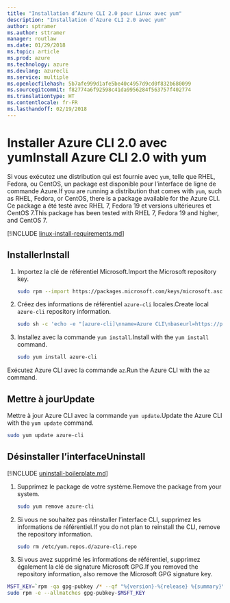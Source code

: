 ```yaml
---
title: "Installation d’Azure CLI 2.0 pour Linux avec yum"
description: "Installation d’Azure CLI 2.0 avec yum"
author: sptramer
ms.author: sttramer
manager: routlaw
ms.date: 01/29/2018
ms.topic: article
ms.prod: azure
ms.technology: azure
ms.devlang: azurecli
ms.service: multiple
ms.openlocfilehash: 5b7afe999d1afe5be40c4957d9cd0f832b680099
ms.sourcegitcommit: f82774a6f92598c41da9956284f563757f402774
ms.translationtype: HT
ms.contentlocale: fr-FR
ms.lasthandoff: 02/19/2018
---
```

# <a name="install-azure-cli-20-with-yum"></a><span data-ttu-id="6d687-103">Installer Azure CLI 2.0 avec yum</span><span class="sxs-lookup"><span data-stu-id="6d687-103">Install Azure CLI 2.0 with yum</span></span>

<span data-ttu-id="6d687-104">Si vous exécutez une distribution qui est fournie avec `yum`, telle que RHEL, Fedora, ou CentOS, un package est disponible pour l’interface de ligne de commande Azure.</span><span class="sxs-lookup"><span data-stu-id="6d687-104">If you are running a distribution that comes with `yum`, such as RHEL, Fedora, or CentOS, there is a package available for the Azure CLI.</span></span> <span data-ttu-id="6d687-105">Ce package a été testé avec RHEL 7, Fedora 19 et versions ultérieures et CentOS 7.</span><span class="sxs-lookup"><span data-stu-id="6d687-105">This package has been tested with RHEL 7, Fedora 19 and higher, and CentOS 7.</span></span>

[!INCLUDE [linux-install-requirements.md](includes/linux-install-requirements.md)]

## <a name="install"></a><span data-ttu-id="6d687-106">Installer</span><span class="sxs-lookup"><span data-stu-id="6d687-106">Install</span></span>

1. <span data-ttu-id="6d687-107">Importez la clé de référentiel Microsoft.</span><span class="sxs-lookup"><span data-stu-id="6d687-107">Import the Microsoft repository key.</span></span>

   ```bash
   sudo rpm --import https://packages.microsoft.com/keys/microsoft.asc
   ```

2. <span data-ttu-id="6d687-108">Créez des informations de référentiel `azure-cli` locales.</span><span class="sxs-lookup"><span data-stu-id="6d687-108">Create local `azure-cli` repository information.</span></span>

   ```bash
   sudo sh -c 'echo -e "[azure-cli]\nname=Azure CLI\nbaseurl=https://packages.microsoft.com/yumrepos/azure-cli\nenabled=1\ngpgcheck=1\ngpgkey=https://packages.microsoft.com/keys/microsoft.asc" > /etc/yum.repos.d/azure-cli.repo'
   ```

3. <span data-ttu-id="6d687-109">Installez avec la commande `yum install`.</span><span class="sxs-lookup"><span data-stu-id="6d687-109">Install with the `yum install` command.</span></span> 

   ```bash
   sudo yum install azure-cli
   ```

<span data-ttu-id="6d687-110">Exécutez Azure CLI avec la commande `az`.</span><span class="sxs-lookup"><span data-stu-id="6d687-110">Run the Azure CLI with the `az` command.</span></span>

## <a name="update"></a><span data-ttu-id="6d687-111">Mettre à jour</span><span class="sxs-lookup"><span data-stu-id="6d687-111">Update</span></span>

<span data-ttu-id="6d687-112">Mettre à jour Azure CLI avec la commande `yum update`.</span><span class="sxs-lookup"><span data-stu-id="6d687-112">Update the Azure CLI with the `yum update` command.</span></span>

```bash
sudo yum update azure-cli
```

## <a name="uninstall"></a><span data-ttu-id="6d687-113">Désinstaller l’interface</span><span class="sxs-lookup"><span data-stu-id="6d687-113">Uninstall</span></span>

[!INCLUDE [uninstall-boilerplate.md](includes/uninstall-boilerplate.md)]

1. <span data-ttu-id="6d687-114">Supprimez le package de votre système.</span><span class="sxs-lookup"><span data-stu-id="6d687-114">Remove the package from your system.</span></span>

   ```bash
   sudo yum remove azure-cli
   ```

2. <span data-ttu-id="6d687-115">Si vous ne souhaitez pas réinstaller l’interface CLI, supprimez les informations de référentiel.</span><span class="sxs-lookup"><span data-stu-id="6d687-115">If you do not plan to reinstall the CLI, remove the repository information.</span></span>

   ```bash
   sudo rm /etc/yum.repos.d/azure-cli.repo
   ```

3. <span data-ttu-id="6d687-116">Si vous avez supprimé les informations de référentiel, supprimez également la clé de signature Microsoft GPG.</span><span class="sxs-lookup"><span data-stu-id="6d687-116">If you removed the repository information, also remove the Microsoft GPG signature key.</span></span>

  ```bash
  MSFT_KEY=`rpm -qa gpg-pubkey /* --qf "%{version}-%{release} %{summary}\n" | grep Microsoft | awk '{print $1}'`
  sudo rpm -e --allmatches gpg-pubkey-$MSFT_KEY
  ```
